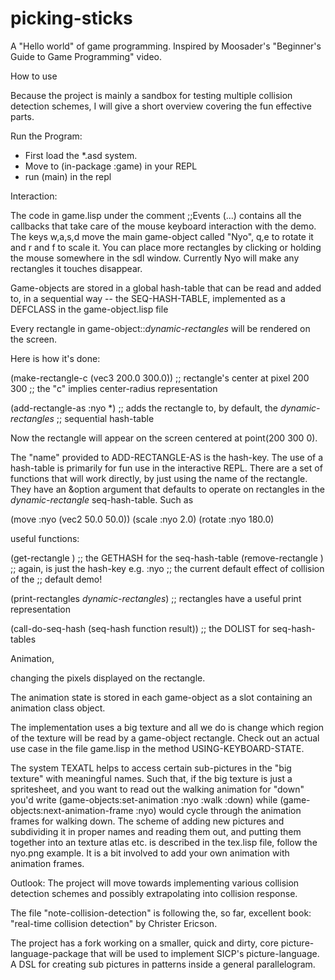 # picking-sticks
A "Hello world" of game programming. Inspired by Moosader's "Beginner's Guide to Game Programming" video.



How to use

Because the project is mainly a sandbox for testing multiple collision detection schemes,
I will give a short overview covering the fun effective parts.

Run the Program:

- First load the *.asd system. 
- Move to (in-package :game) in your REPL
- run (main) in the repl

Interaction:

The code in game.lisp under the comment ;;Events (...)  contains all the callbacks that
take care of the mouse keyboard interaction with the demo. The keys w,a,s,d move the main
game-object called "Nyo", q,e to rotate it and r and f to scale it. You can place more
rectangles by clicking or holding the mouse somewhere in the sdl window.  Currently Nyo
will make any rectangles it touches disappear.

Game-objects are stored in a global hash-table that can be read and added to, in a
sequential way -- the SEQ-HASH-TABLE, implemented as a DEFCLASS in the game-object.lisp
file


Every rectangle in game-object::*dynamic-rectangles* will be rendered on the screen.

Here is how it's done:

(make-rectangle-c (vec3 200.0 300.0))  ;; rectangle's center at pixel 200 300
                                       ;; the "c" implies center-radius representation


(add-rectangle-as :nyo *) ;; adds the rectangle to, by default, the *dynamic-rectangles*
                          ;; sequential hash-table


Now the rectangle will appear on the screen centered at point(200 300 0).

The "name" provided to ADD-RECTANGLE-AS is the hash-key. The use of a hash-table is
primarily for fun use in the interactive REPL. There are a set of functions that will work
directly, by just using the name of the rectangle. They have an &option argument that
defaults to operate on rectangles in the *dynamic-rectangle* seq-hash-table. Such as

(move :nyo (vec2 50.0 50.0))
(scale :nyo 2.0)
(rotate :nyo 180.0)


useful functions:

(get-rectangle <name>)                   ;; the GETHASH for the seq-hash-table
(remove-rectangle <name>)                ;; again, <name> is just the hash-key e.g. :nyo
                                         ;; the current default effect of collision of the 
                                         ;; default demo!

(print-rectangles *dynamic-rectangles*)  ;; rectangles have a useful print representation

(call-do-seq-hash (seq-hash function result))  ;; the DOLIST for seq-hash-tables



Animation,

changing the pixels displayed on the rectangle. 

The animation state is stored in each game-object as a slot containing an animation class
object.

The implementation uses a big texture and all we do is change which region of the texture
will be read by a game-object rectangle. Check out an actual use case in the file
game.lisp in the method USING-KEYBOARD-STATE.

The system TEXATL helps to access certain sub-pictures in the "big texture" with meaningful
names. Such that, if the big texture is just a spritesheet, and you want to read out the
walking animation for "down" you'd write (game-objects:set-animation :nyo :walk :down)
while (game-objects:next-animation-frame :nyo) would cycle through the animation frames
for walking down. The scheme of adding new pictures and subdividing it in proper names
and reading them out, and putting them together into an texture atlas etc. is described
in the tex.lisp file, follow the nyo.png example. It is a bit involved to add your own 
animation with animation frames.


Outlook:
The project will move towards implementing various collision detection schemes and possibly
extrapolating into collision response.

The file "note-collision-detection" is following the, so far, excellent book: "real-time
collision detection" by Christer Ericson.

The project has a fork working on a smaller, quick and dirty, core
picture-language-package that will be used to implement SICP's picture-language. A DSL for
creating sub pictures in patterns inside a general parallelogram.